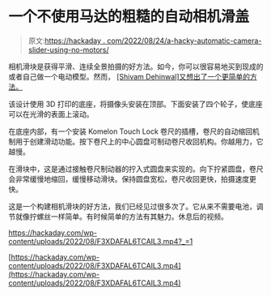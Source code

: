 # 一个不使用马达的粗糙的自动相机滑盖

> 原文:[https://hackaday . com/2022/08/24/a-hacky-automatic-camera-slider-using-no-motors/](https://hackaday.com/2022/08/24/a-hacky-automatic-camera-slider-using-no-motors/)

相机滑块是获得平滑、连续全景拍摄的好方法。如今，你可以很容易地买到现成的或者自己做一个电动模型。然而， [[Shivam Dehinwal]又想出了一个更简单的方法。](https://www.instructables.com/Slidee-Non-motorized-Automatic-Camera-Slider/)

该设计使用 3D 打印的底座，将摄像头安装在顶部。下面安装了四个轮子，使底座可以在光滑的表面上滚动。

在底座内部，有一个安装 Komelon Touch Lock 卷尺的插槽，卷尺的自动缩回机制用于创建滑动功能。按下卷尺上的中心圆盘可制动卷尺收回机构。你越用力，它越慢。

在滑块中，这是通过接触卷尺制动器的拧入式圆盘来实现的。向下拧紧圆盘，卷尺会非常缓慢地缩回，缓慢移动滑块。保持圆盘宽松，卷尺收回更快，拍摄速度更快。

这是一个构建相机滑块的好方法，我们已经见过很多次了。它从来不需要电池，调节就像拧螺丝一样简单。有时候简单的方法有其魅力。休息后的视频。

 <https://hackaday.com/wp-content/uploads/2022/08/F3XDAFAL6TCAIL3.mp4?_=1>

[https://hackaday.com/wp-content/uploads/2022/08/F3XDAFAL6TCAIL3.mp4](https://hackaday.com/wp-content/uploads/2022/08/F3XDAFAL6TCAIL3.mp4)